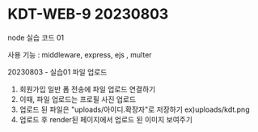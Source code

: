 # KDT-WEB-9 20230803

node 실습 코드 01

사용 기능 :  middleware, express, ejs , multer

20230803 - 실습01 파일 업로드
1. 회원가입 일반 폼 전송에 파일 업로드 연결하기 
2. 이때, 파일 업로드는 프로필 사진 업로드
3. 업로드 된 파일은 "uploads/아이디.확장자"로 저장하기 ex)uploads/kdt.png
4. 업로드 후 render된 페이지에서 업로드 된 이미지 보여주기

